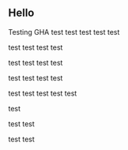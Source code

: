 ## Hello
Testing GHA test test test test test

test test test test

test test test test

test test test test

test test test test
test

test

test test

test test
